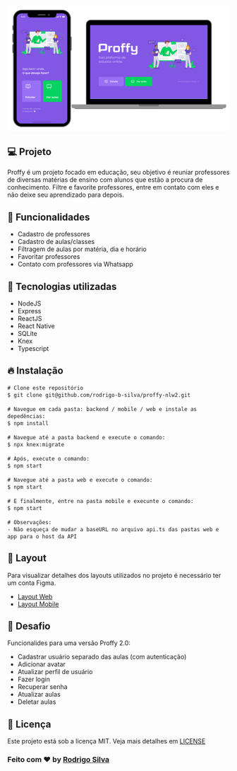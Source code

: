 <p align="center">
    <img src="https://github.com/rodrigo-b-silva/proffy-nlw2/blob/master/.github/banner.png" width="900"/>
</p>

## :computer: Projeto
Proffy é um projeto focado em educação, seu objetivo é reuniar professores de diversas matérias de ensino com alunos que estão a procura de conhecimento. Filtre e favorite professores, entre em contato com eles e não deixe seu aprendizado para depois.


## :rocket: Funcionalidades
* Cadastro de professores
* Cadastro de aulas/classes
* Filtragem de aulas por matéria, dia e horário
* Favoritar professores
* Contato com professores via Whatsapp


## :hammer: Tecnologias utilizadas
* NodeJS
* Express
* ReactJS
* React Native
* SQLite
* Knex
* Typescript


## :fire: Instalação
```
# Clone este repositório
$ git clone git@github.com/rodrigo-b-silva/proffy-nlw2.git

# Navegue em cada pasta: backend / mobile / web e instale as depedências:
$ npm install

# Navegue até a pasta backend e execute o comando:
$ npx knex:migrate

# Após, execute o comando:
$ npm start

# Navegue até a pasta web e execute o comando:
$ npm start

# E finalmente, entre na pasta mobile e execunte o comando:
$ npm start

# Observações:
- Não esqueça de mudar a baseURL no arquivo api.ts das pastas web e app para o host da API
```

## :art: Layout
Para visualizar detalhes dos layouts utilizados no projeto é necessário ter um conta Figma.
* [Layout Web](https://www.figma.com/file/mDEbnoojksG4w8sOxmudh3/Happy-Web?node-id=0%3A1)
* [Layout Mobile](https://www.figma.com/file/e33KvgUpFdunXxJjHnK7CG/Proffy-Mobile?node-id=0%3A1)


## 🧠 Desafio
Funcionalides para uma versão Proffy 2.0: 
* Cadastrar usuário separado das aulas (com autenticação)
* Adicionar avatar
* Atualizar perfil de usuário
* Fazer login
* Recuperar senha
* Atualizar aulas
* Deletar aulas


## :memo: Licença
Este projeto está sob a licença MIT. Veja mais detalhes em [LICENSE](https://github.com/rodrigo-b-silva/proffy-nlw2/blob/master/LICENSE) 


### Feito com :heart: by [Rodrigo Silva](https://www.linkedin.com/in/rodrigobarbosa1993)
